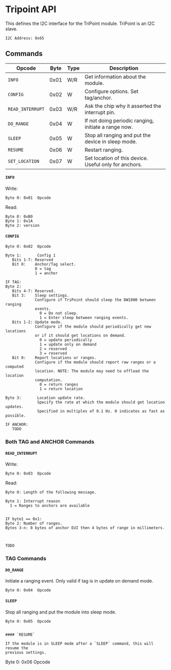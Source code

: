 Tripoint API
============

This defines the I2C interface for the TriPoint module. TriPoint is an
I2C slave.

```
I2C Address: 0x65
```


Commands
--------


| Opcode           | Byte | Type | Description                                           |
| ------           | ---- | ---- | -----------                                           |
| `INFO`           | 0x01 | W/R  | Get information about the module.                     |
| `CONFIG`         | 0x02 | W    | Configure options. Set tag/anchor.                    |
| `READ_INTERRUPT` | 0x03 | W/R  | Ask the chip why it asserted the interrupt pin.       |
| `DO_RANGE`       | 0x04 | W    | If not doing periodic ranging, initiate a range now.  |
| `SLEEP`          | 0x05 | W    | Stop all ranging and put the device in sleep mode.    |
| `RESUME`         | 0x06 | W    | Restart ranging.                                      |
| `SET_LOCATION`   | 0x07 | W    | Set location of this device. Useful only for anchors. |





#### `INFO`

Write:
```
Byte 0: 0x01  Opcode
```


Read:
```
Byte 0: 0xB0
Byte 1: 0x1A
Byte 2: version
```


#### `CONFIG`

```
Byte 0: 0x02  Opcode

Byte 1:       Config 1
   Bits 1-7: Reserved
   Bit 0:    Anchor/Tag select.
             0 = tag
             1 = anchor

IF TAG:
Byte 2:
   Bits 4-7: Reserved.
   Bit 3:    Sleep settings.
             Configure if TriPoint should sleep the DW1000 between ranging
             events.
               0 = Do not sleep.
               1 = Enter sleep between ranging events.
   Bits 1-2: Update mode.
             Configure if the module should periodically get new locations
             or if it should get locations on demand.
               0 = update periodically
               1 = update only on demand
               2 = reserved
               3 = reserved
   Bit 0:    Report locations or ranges.
             Configure if the module should report raw ranges or a computed
             location. NOTE: The module may need to offload the location
             computation.
               0 = return ranges
               1 = return location

Byte 3:       Location update rate.
              Specify the rate at which the module should get location updates.
              Specified in multiples of 0.1 Hz. 0 indicates as fast as possible.

IF ANCHOR:
   TODO
```


### Both TAG and ANCHOR Commands


#### `READ_INTERRUPT`

Write:
```
Byte 0: 0x03  Opcode
````

Read:
```
Byte 0: Length of the following message.

Byte 1: Interrupt reason
  1 = Ranges to anchors are available


IF byte1 == 0x1:
Byte 2: Number of ranges.
Bytes 3-n: 8 bytes of anchor EUI then 4 bytes of range in millimeters.



TODO
```


### TAG Commands


#### `DO_RANGE`

Initiate a ranging event. Only valid if tag is in update on demand mode.

```
Byte 0: 0x04  Opcode
```


#### `SLEEP`

Stop all ranging and put the module into sleep mode.
```
Byte 0: 0x05  Opcode


#### `RESUME`

If the module is in SLEEP mode after a `SLEEP` command, this will resume the
previous settings.
```
Byte 0: 0x06  Opcode
````

